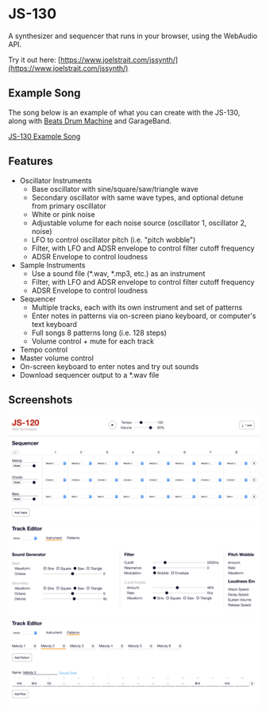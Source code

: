 # JS-130

A synthesizer and sequencer that runs in your browser, using the WebAudio API.

Try it out here: [https://www.joelstrait.com/jssynth/](https://www.joelstrait.com/jssynth/)

## Example Song

The song below is an example of what you can create with the JS-130, along with [Beats Drum Machine](https://beatsdrummachine.com) and GarageBand.

[JS-130 Example Song](https://www.joelstrait.com/jssynth/js-130-demo.m4a)

## Features

* Oscillator Instruments
  * Base oscillator with sine/square/saw/triangle wave
  * Secondary oscillator with same wave types, and optional detune from primary oscillator
  * White or pink noise
  * Adjustable volume for each noise source (oscillator 1, oscillator 2, noise)
  * LFO to control oscillator pitch (i.e. "pitch wobble")
  * Filter, with LFO and ADSR envelope to control filter cutoff frequency
  * ADSR Envelope to control loudness
* Sample Instruments
  * Use a sound file (*.wav, *.mp3, etc.) as an instrument
  * Filter, with LFO and ADSR envelope to control filter cutoff frequency
  * ADSR Envelope to control loudness
* Sequencer
  * Multiple tracks, each with its own instrument and set of patterns
  * Enter notes in patterns via on-screen piano keyboard, or computer's text keyboard
  * Full songs 8 patterns long (i.e. 128 steps)
  * Volume control + mute for each track
* Tempo control
* Master volume control
* On-screen keyboard to enter notes and try out sounds
* Download sequencer output to a *.wav file

## Screenshots
![JS-120 Sequencer](js-120-sequencer.png)
![JS-120 Instrument Editor](js-120-instrument-editor.png)
![JS-120 Pattern Editor](js-120-pattern-editor.png)
